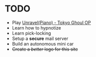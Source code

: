 TODO
====
 - Play [Unravel(Piano) - Tokyo Ghoul OP](http://www.youtube.com/watch?v=sEQf5lcnj_o)
 - Learn how to hypnotize
 - Learn pick-locking
 - Setup a **secure** mail server
 - Build an autonomous mini car
 - ~~Create a *better* logo for this site~~
